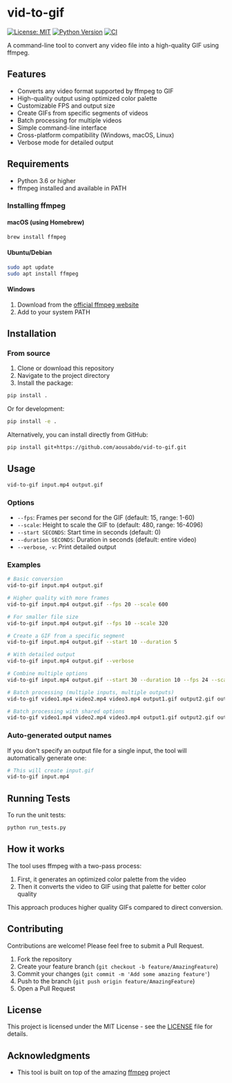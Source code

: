 # vid-to-gif

[![License: MIT](https://img.shields.io/badge/License-MIT-yellow.svg)](https://opensource.org/licenses/MIT)
[![Python Version](https://img.shields.io/badge/python-3.6%2B-blue)](https://www.python.org/downloads/)
[![CI](https://github.com/aousabdo/vid-to-gif/actions/workflows/ci.yml/badge.svg)](https://github.com/aousabdo/vid-to-gif/actions/workflows/ci.yml)

A command-line tool to convert any video file into a high-quality GIF using ffmpeg.

## Features

- Converts any video format supported by ffmpeg to GIF
- High-quality output using optimized color palette
- Customizable FPS and output size
- Create GIFs from specific segments of videos
- Batch processing for multiple videos
- Simple command-line interface
- Cross-platform compatibility (Windows, macOS, Linux)
- Verbose mode for detailed output

## Requirements

- Python 3.6 or higher
- ffmpeg installed and available in PATH

### Installing ffmpeg

#### macOS (using Homebrew)
```bash
brew install ffmpeg
```

#### Ubuntu/Debian
```bash
sudo apt update
sudo apt install ffmpeg
```

#### Windows
1. Download from the [official ffmpeg website](https://ffmpeg.org/download.html)
2. Add to your system PATH

## Installation

### From source
1. Clone or download this repository
2. Navigate to the project directory
3. Install the package:

```bash
pip install .
```

Or for development:

```bash
pip install -e .
```

Alternatively, you can install directly from GitHub:

```bash
pip install git+https://github.com/aousabdo/vid-to-gif.git
```

## Usage

```bash
vid-to-gif input.mp4 output.gif
```

### Options

- `--fps`: Frames per second for the GIF (default: 15, range: 1-60)
- `--scale`: Height to scale the GIF to (default: 480, range: 16-4096)
- `--start SECONDS`: Start time in seconds (default: 0)
- `--duration SECONDS`: Duration in seconds (default: entire video)
- `--verbose`, `-v`: Print detailed output

### Examples

```bash
# Basic conversion
vid-to-gif input.mp4 output.gif

# Higher quality with more frames
vid-to-gif input.mp4 output.gif --fps 20 --scale 600

# For smaller file size
vid-to-gif input.mp4 output.gif --fps 10 --scale 320

# Create a GIF from a specific segment
vid-to-gif input.mp4 output.gif --start 10 --duration 5

# With detailed output
vid-to-gif input.mp4 output.gif --verbose

# Combine multiple options
vid-to-gif input.mp4 output.gif --start 30 --duration 10 --fps 24 --scale 480

# Batch processing (multiple inputs, multiple outputs)
vid-to-gif video1.mp4 video2.mp4 video3.mp4 output1.gif output2.gif output3.gif

# Batch processing with shared options
vid-to-gif video1.mp4 video2.mp4 video3.mp4 output1.gif output2.gif output3.gif --fps 20 --scale 480
```

### Auto-generated output names

If you don't specify an output file for a single input, the tool will automatically generate one:

```bash
# This will create input.gif
vid-to-gif input.mp4
```

## Running Tests

To run the unit tests:

```bash
python run_tests.py
```

## How it works

The tool uses ffmpeg with a two-pass process:
1. First, it generates an optimized color palette from the video
2. Then it converts the video to GIF using that palette for better color quality

This approach produces higher quality GIFs compared to direct conversion.

## Contributing

Contributions are welcome! Please feel free to submit a Pull Request.

1. Fork the repository
2. Create your feature branch (`git checkout -b feature/AmazingFeature`)
3. Commit your changes (`git commit -m 'Add some amazing feature'`)
4. Push to the branch (`git push origin feature/AmazingFeature`)
5. Open a Pull Request

## License

This project is licensed under the MIT License - see the [LICENSE](LICENSE) file for details.

## Acknowledgments

- This tool is built on top of the amazing [ffmpeg](https://ffmpeg.org/) project